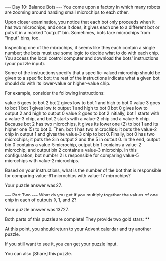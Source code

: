 --- Day 10: Balance Bots ---
You come upon a factory in which many robots are zooming around handing small microchips to each other.

Upon closer examination, you notice that each bot only proceeds when it has two microchips, and once it does, it gives each one to a different bot or puts it in a marked "output" bin. Sometimes, bots take microchips from "input" bins, too.

Inspecting one of the microchips, it seems like they each contain a single number; the bots must use some logic to decide what to do with each chip. You access the local control computer and download the bots' instructions (your puzzle input).

Some of the instructions specify that a specific-valued microchip should be given to a specific bot; the rest of the instructions indicate what a given bot should do with its lower-value or higher-value chip.

For example, consider the following instructions:

value 5 goes to bot 2
bot 2 gives low to bot 1 and high to bot 0
value 3 goes to bot 1
bot 1 gives low to output 1 and high to bot 0
bot 0 gives low to output 2 and high to output 0
value 2 goes to bot 2
Initially, bot 1 starts with a value-3 chip, and bot 2 starts with a value-2 chip and a value-5 chip.
Because bot 2 has two microchips, it gives its lower one (2) to bot 1 and its higher one (5) to bot 0.
Then, bot 1 has two microchips; it puts the value-2 chip in output 1 and gives the value-3 chip to bot 0.
Finally, bot 0 has two microchips; it puts the 3 in output 2 and the 5 in output 0.
In the end, output bin 0 contains a value-5 microchip, output bin 1 contains a value-2 microchip, and output bin 2 contains a value-3 microchip. In this configuration, bot number 2 is responsible for comparing value-5 microchips with value-2 microchips.

Based on your instructions, what is the number of the bot that is responsible for comparing value-61 microchips with value-17 microchips?

Your puzzle answer was 27.

--- Part Two ---
What do you get if you multiply together the values of one chip in each of outputs 0, 1, and 2?

Your puzzle answer was 13727.

Both parts of this puzzle are complete! They provide two gold stars: **

At this point, you should return to your Advent calendar and try another puzzle.

If you still want to see it, you can get your puzzle input.

You can also [Share] this puzzle.